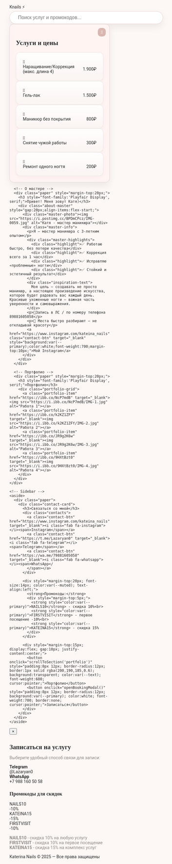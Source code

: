 <!DOCTYPE html>
<html lang="ru">
<head>
<meta charset="utf-8">
<meta name="viewport" content="width=device-width,initial-scale=1">
<title>Knails ⚡ — Katerina Nails</title>
<link href="https://fonts.googleapis.com/css2?family=Playfair+Display:wght@400;500;600;700&family=Roboto:wght@300;400;500;700&display=swap" rel="stylesheet">
<link rel="stylesheet" href="https://cdnjs.cloudflare.com/ajax/libs/font-awesome/6.4.0/css/all.min.css">
<style>
:root{
  --bg:#fdf8f6;
  --primary:#d9b6b0;
  --secondary:#fff4f2;
  --text:#2b2b2b;
  --muted:#8f8a88;
  --accent:#e28c8c;
  --shadow:0 10px 25px rgba(0,0,0,0.07);
  --radius:14px;
}

*{box-sizing:border-box;margin:0;padding:0;}
html,body{height:100%;scroll-behavior:smooth;font-family:'Roboto',sans-serif;background:var(--bg);color:var(--text);}
a{text-decoration:none;color:inherit;}
img{display:block;width:100%;height:auto;border-radius:var(--radius);}

.lightning-bg{position:fixed;top:0;left:0;width:100%;height:100%;pointer-events:none;z-index:0;}
.lightning{position:absolute;font-size:20px;opacity:0.06;animation:flash 12s ease-in-out infinite;}
.star{position:absolute;font-size:16px;opacity:0.04;animation:twinkle 15s ease-in-out infinite;}

@keyframes flash{0%,100%{opacity:0.05;transform:scale(1)}50%{opacity:0.14;transform:scale(1.1)}}
@keyframes twinkle{0%,100%{opacity:0.04;transform:scale(1)}50%{opacity:0.09;transform:scale(1.06)}}

.logo-title{text-align:center;font-family:'Playfair Display',serif;font-size:80px;font-weight:700;color:var(--primary);margin:40px 0 20px;letter-spacing:4px;z-index:2;position:relative;}

.search-container{display:flex;justify-content:center;margin-bottom:30px;position:relative;z-index:2;}
.search-bar{display:flex;align-items:center;background:white;border-radius:50px;padding:10px 25px;box-shadow:var(--shadow);border:1px solid rgba(217,182,176,0.6);transition:all 0.3s;}
.search-bar:focus-within{box-shadow:0 8px 25px rgba(217,182,176,0.25);border-color:var(--primary);}
.search-bar input{border:none;outline:none;background:transparent;flex:1;font-size:16px;color:var(--text);}
.search-results{position:absolute;top:105%;left:50%;transform:translateX(-50%);width:320px;background:white;border-radius:var(--radius);box-shadow:0 10px 25px rgba(0,0,0,0.15);margin-top:5px;display:none;max-height:300px;overflow-y:auto;z-index:10;}
.search-result-item{padding:14px 18px;border-bottom:1px solid rgba(200,190,185,0.3);cursor:pointer;transition:background 0.2s;}
.search-result-item:hover{background:rgba(217,182,176,0.1);}
.search-result-title{font-weight:600;margin-bottom:4px;}
.search-result-price{color:var(--primary);font-weight:700;font-size:14px;}
.search-result-type{font-size:12px;color:var(--muted);background:rgba(217,182,176,0.1);padding:2px 6px;border-radius:10px;display:inline-block;margin-top:4px;}

.container{max-width:1200px;margin:0 auto;padding:20px;position:relative;z-index:2;}
.main-grid{display:grid;grid-template-columns:1fr 350px;gap:20px;}
.paper{background:var(--secondary);border-radius:var(--radius);padding:20px;box-shadow:var(--shadow);border:1px solid rgba(200,190,185,0.5);position:relative;overflow:hidden;transition:transform 0.3s;}
.paper:hover{transform:translateY(-5px) scale(1.01);}
.pin{position:absolute;top:12px;right:12px;background:var(--primary);color:white;padding:6px 10px;border-radius:10px;font-size:14px;}

.services-columns{display:grid;grid-template-columns:repeat(2,1fr);gap:16px;margin-top:18px;}
.note{background:linear-gradient(180deg,rgba(255,255,255,0.85),rgba(250,244,242,0.9));padding:22px;display:flex;flex-direction:column;justify-content:center;position:relative;cursor:pointer;border-radius:var(--radius);border:1px solid rgba(200,190,185,0.3);box-shadow:0 5px 15px rgba(0,0,0,0.03);transition:all 0.3s;}
.note:hover{transform:translateY(-8px) rotate(-0.3deg) scale(1.02);box-shadow:0 12px 25px rgba(0,0,0,0.06);}
.note-title{font-family:'Playfair Display',serif;font-size:20px;font-weight:600;margin-bottom:6px;}
.note-sub{color:var(--muted);font-style:italic;margin-bottom:8px;}
.note-price{color:var(--primary);font-weight:700;font-size:20px;margin-left:auto;}
.pin-small{position:absolute;top:12px;left:12px;background:rgba(255,255,255,0.85);border-radius:50%;width:32px;height:32px;display:flex;align-items:center;justify-content:center;box-shadow:0 4px 8px rgba(0,0,0,0.05);}

.contact-card{text-align:center;padding:20px;display:flex;flex-direction:column;gap:15px;}
.contact-btn{display:flex;flex-direction:column;align-items:center;gap:6px;text-decoration:none;padding:14px;background:linear-gradient(180deg,#fff,#fbf7f5);border-radius:var(--radius);box-shadow:var(--shadow);border:1px solid rgba(200,190,185,0.5);transition:transform 0.25s ease;color:var(--text);}
.contact-btn:hover{transform:translateY(-6px);}
.contact-btn i{font-size:28px;color:var(--primary);}
.contact-btn span{font-weight:600;font-size:14px;}

.portfolio-grid{display:grid;grid-template-columns:repeat(2,1fr);gap:12px;margin-top:15px;}
.portfolio-item img{transition:transform 0.6s ease;}
.portfolio-item:hover img{transform:scale(1.08);}

.master-photo img{filter:brightness(1.05) contrast(1.05);}
.master-info .highlight{background:rgba(217,182,176,0.1);padding:10px;border-radius:8px;font-size:14px;}
.inspiration-text{font-style:italic;line-height:1.6;margin:15px 0;padding:15px;background:rgba(217,182,176,0.05);border-radius:10px;border-left:3px solid var(--primary);}

footer{margin-top:40px;text-align:center;color:var(--muted);font-size:14px;padding:40px 0;}

.modal{display:none;position:fixed;top:0;left:0;width:100%;height:100%;background:rgba(0,0,0,0.55);z-index:1000;justify-content:center;align-items:center;}
.modal-content{background:var(--secondary);padding:30px;border-radius:var(--radius);max-width:500px;width:90%;position:relative;animation:fadeIn 0.3s;box-shadow:var(--shadow);}
.close-modal{position:absolute;top:15px;right:15px;font-size:24px;cursor:pointer;background:var(--primary);color:white;width:36px;height:36px;border-radius:50%;display:flex;align-items:center;justify-content:center;border:none;}
.contact-options{display:flex;flex-direction:column;gap:15px;margin:25px 0;}
.contact-option{display:flex;align-items:center;padding:15px;background:#f8f4f0;border-radius:var(--radius);text-decoration:none;color:var(--text);transition:background 0.3s;}
.contact-option:hover{background:#eee6de;}
.contact-option i{margin-right:15px;font-size:24px;color:var(--primary);}
.promo-section{margin-top:20px;padding-top:20px;border-top:1px solid rgba(200,190,185,0.6);}
.promo-codes{display:flex;flex-wrap:wrap;gap:10px;}
.promo-code{padding:8px 15px;background:#f0e9e3;border-radius:6px;font-size:14px;font-weight:500;position:relative;}
.promo-discount{position:absolute;top:-8px;right:-8px;background:var(--primary);color:white;font-size:10px;padding:2px 6px;border-radius:10px;font-weight:600;}

@keyframes fadeIn{from{opacity:0;transform:translateY(-20px);}to{opacity:1;transform:translateY(0);}}

@media(max-width:900px){.main-grid{grid-template-columns:1fr;}.services-columns{grid-template-columns:1fr;}.logo-title{font-size:60px;}.about-master{flex-direction:column;}.master-photo{width:100%;max-width:300px;margin:0 auto;}.master-highlights{grid-template-columns:1fr;}}
@media(max-width:480px){.portfolio-grid{grid-template-columns:1fr;}.logo-title{font-size:40px;}.search-bar{width:250px;}}
</style>
</head>
<body>

<div class="lightning-bg" id="lightning-bg"></div>

<div class="logo-title">Knails ⚡</div>

<div class="search-container">
  <div class="search-bar">
    <input type="text" id="search-input" placeholder="Поиск услуг и промокодов...">
    <i class="fas fa-search" style="color: var(--primary);"></i>
  </div>
  <div class="search-results" id="search-results"></div>
</div>

<main class="container">
  <div class="main-grid">
    <div>
      <!-- Услуги и цены -->
      <div class="paper">
        <div style="display:flex;align-items:center;justify-content:space-between;">
          <h2 style="font-family:'Playfair Display', serif;">Услуги и цены</h2>
          <div class="pin">📌</div>
        </div>
        <div class="services-columns">
          <div class="note" data-service="Наращивание/Коррекция">
            <div class="pin-small">📌</div>
            <div style="display:flex;justify-content:space-between;align-items:center;">
              <div><div class="note-title">Наращивание/Коррекция</div><div class="note-sub">(макс. длина 4)</div></div>
              <div class="note-price">1.900₽</div>
            </div>
          </div>
          <div class="note" data-service="Гель-лак">
            <div class="pin-small">📌</div>
            <div style="display:flex;justify-content:space-between;align-items:center;">
              <div class="note-title">Гель-лак</div>
              <div class="note-price">1.500₽</div>
            </div>
          </div>
          <div class="note" data-service="Маникюр без покрытия">
            <div class="pin-small">📌</div>
            <div style="display:flex;justify-content:space-between;align-items:center;">
              <div class="note-title">Маникюр без покрытия</div>
              <div class="note-price">800₽</div>
            </div>
          </div>
          <div class="note" data-service="Снятие чужой работы">
            <div class="pin-small">📌</div>
            <div style="display:flex;justify-content:space-between;align-items:center;">
              <div class="note-title">Снятие чужой работы</div>
              <div class="note-price">300₽</div>
            </div>
          </div>
          <div class="note" data-service="Ремонт одного ногтя">
            <div class="pin-small">📌</div>
            <div style="display:flex;justify-content:space-between;align-items:center;">
              <div class="note-title">Ремонт одного ногтя</div>
              <div class="note-price">200₽</div>
            </div>
          </div>
        </div>
      </div>

      <!-- О мастере -->
      <div class="paper" style="margin-top:20px;">
        <h3 style="font-family:'Playfair Display', serif;">Привет! Меня зовут Катя)</h3>
        <div class="about-master" style="gap:20px;align-items:flex-start;">
          <div class="master-photo"><img src="https://i.postimg.cc/BPDmCPcz/IMG-0059.jpg" alt="Катя - мастер маникюра"></div>
          <div class="master-info">
            <p>Я — мастер маникюра с 3-летним опытом</p>
            <div class="master-highlights">
              <div class="highlight">✅ Работаю быстро, без потери качества</div>
              <div class="highlight">✅ Коррекция всего за 1 час</div>
              <div class="highlight">✅ Исправляю «проблемные» ногти</div>
              <div class="highlight">✅ Стойкий и эстетичный результат</div>
            </div>
            <div class="inspiration-text">
              Моя цель — создавать не просто маникюр, а настоящее произведение искусства, которое будет радовать вас каждый день. Красивые ухоженные ногти — важная часть уверенности и самовыражения.
            </div>
            <p>📍Запись в ЛС / по номеру телефона 89881605058</p>
            <p>📆 Места быстро разбирают — не откладывай красоту</p>
            <a href="https://www.instagram.com/kateina_nails" class="contact-btn" target="_blank" style="background:var(--primary);color:white;font-weight:700;margin-top:10px;">Мой Instagram</a>
          </div>
        </div>
      </div>

      <!-- Портфолио -->
      <div class="paper" style="margin-top:20px;">
        <h3 style="font-family:'Playfair Display', serif;">Портфолио</h3>
        <div class="portfolio-grid">
          <a class="portfolio-item" href="https://ibb.co/NcP7mdB" target="_blank"><img src="https://i.ibb.co/NcP7mdB/IMG-1.jpg" alt="Работа 1"></a>
          <a class="portfolio-item" href="https://ibb.co/k2KZ1ZFY" target="_blank"><img src="https://i.ibb.co/k2KZ1ZFY/IMG-2.jpg" alt="Работа 2"></a>
          <a class="portfolio-item" href="https://ibb.co/JR9g2K6w" target="_blank"><img src="https://i.ibb.co/JR9g2K6w/IMG-3.jpg" alt="Работа 3"></a>
          <a class="portfolio-item" href="https://ibb.co/9HXtBzt0" target="_blank"><img src="https://i.ibb.co/9HXtBzt0/IMG-4.jpg" alt="Работа 4"></a>
        </div>
      </div>
    </div>

    <!-- Sidebar -->
    <aside>
      <div class="paper">
        <div class="contact-card">
          <h3>Связаться со мной</h3>
          <div class="contacts">
            <a class="contact-btn" href="https://www.instagram.com/kateina_nails" target="_blank"><i class="fab fa-instagram"></i><span>Instagram</span></a>
            <a class="contact-btn" href="https://t.me/Lazaryan0" target="_blank"><i class="fab fa-telegram"></i><span>Telegram</span></a>
            <a class="contact-btn" href="https://wa.me/79881605058" target="_blank"><i class="fab fa-whatsapp"></i><span>WhatsApp</
            </span></a>
          </div>

          <div style="margin-top:20px; font-size:14px; color:var(--muted); text-align:left;">
            <strong>Промокоды:</strong>
            <div style="margin-top:5px;">
              <strong style="color:var(--primary)">NAILS10</strong> - скидка 10%<br>
              <strong style="color:var(--primary)">FIRSTVISIT</strong> - первое посещение -10%<br>
              <strong style="color:var(--primary)">KATEINA15</strong> - скидка 15%
            </div>
          </div>

          <div style="margin-top:15px; display:flex; gap:10px; justify-content:center;">
            <button onclick="scrollToSection('portfolio')" style="padding:8px 12px; border-radius:12px; border:1px solid rgba(200,190,185,0.6); background:transparent; color:var(--text); font-weight:600; cursor:pointer;">Портфолио</button>
            <button onclick="openBookingModal()" style="padding:8px 12px; border-radius:12px; background:var(--primary); color:white; font-weight:700; border:none; cursor:pointer;">Записаться</button>
          </div>
        </div>
      </div>
    </aside>
  </div>
</main>

<!-- Модальное окно -->
<div class="modal" id="booking-modal">
  <div class="modal-content">
    <button class="close-modal">&times;</button>
    <h2 style="font-family:'Playfair Display', serif; margin-bottom:10px;">Записаться на услугу</h2>
    <p style="color:var(--muted);">Выберите удобный способ связи для записи:</p>
    <div class="contact-options">
      <a href="https://t.me/Lazaryan0" class="contact-option" target="_blank">
        <i class="fab fa-telegram"></i>
        <div>
          <strong>Telegram</strong><br>@Lazaryan0
        </div>
      </a>
      <a href="https://wa.me/79881605058" class="contact-option" target="_blank">
        <i class="fab fa-whatsapp"></i>
        <div>
          <strong>WhatsApp</strong><br>+7 988 160 50 58
        </div>
      </a>
    </div>
    <div class="promo-section">
      <h3 style="font-family:'Playfair Display', serif; margin-bottom:15px;">Промокоды для скидок</h3>
      <div class="promo-codes">
        <div class="promo-code">NAILS10<div class="promo-discount">-10%</div></div>
        <div class="promo-code">KATEINA15<div class="promo-discount">-15%</div></div>
        <div class="promo-code">FIRSTVISIT<div class="promo-discount">-10%</div></div>
      </div>
      <p style="margin-top:15px; font-size:14px; color:var(--muted);">
        <strong>NAILS10</strong> - скидка 10% на любую услугу<br>
        <strong>FIRSTVISIT</strong> - скидка 10% на первое посещение<br>
        <strong>KATEINA15</strong> - скидка 15% на комплекс услуг
      </p>
    </div>
  </div>
</div>

<footer class="container">
  <p>Katerina Nails © 2025 — Все права защищены</p>
</footer>

<script>
// Lightning and stars background
function createBackgroundElements(){
  const cont = document.getElementById('lightning-bg');
  const lightningPos=[{l:'15%',t:'20%',d:'0s',dur:'14s'},{l:'75%',t:'65%',d:'3s',dur:'16s'},{l:'30%',t:'80%',d:'7s',dur:'12s'},{l:'85%',t:'25%',d:'10s',dur:'15s'}];
  lightningPos.forEach(pos=>{
    const el=document.createElement('div');el.className='lightning';el.style.left=pos.l;el.style.top=pos.t;el.style.animationDelay=pos.d;el.style.animationDuration=pos.dur;el.textContent='⚡';cont.appendChild(el);
  });
  const starPos=[{l:'10%',t:'10%',d:'2s',dur:'18s'},{l:'90%',t:'15%',d:'5s',dur:'20s'},{l:'20%',t:'90%',d:'8s',dur:'16s'},{l:'80%',t:'85%',d:'12s',dur:'22s'}];
  const starChars=['★','☆','✦','✧'];
  starPos.forEach((pos,i)=>{
    const el=document.createElement('div');el.className='star';el.style.left=pos.l;el.style.top=pos.t;el.style.animationDelay=pos.d;el.style.animationDuration=pos.dur;el.textContent=starChars[i];cont.appendChild(el);
  });
}
createBackgroundElements();

// Search functionality
const searchData=[
  {title:"Наращивание/Коррекция",price:"1.900₽",type:"услуга",description:"макс. длина 4"},
  {title:"Гель-лак",price:"1.500₽",type:"услуга",description:""},
  {title:"Маникюр без покрытия",price:"800₽",type:"услуга",description:""},
  {title:"Снятие чужой работы",price:"300₽",type:"услуга",description:""},
  {title:"Ремонт одного ногтя",price:"200₽",type:"услуга",description:""},
  {title:"NAILS10",price:"скидка 10%",type:"промокод",description:"на любую услугу"},
  {title:"FIRSTVISIT",price:"скидка 10%",type:"промокод",description:"первое посещение"},
  {title:"KATEINA15",price:"скидка 15%",type:"промокод",description:"на комплекс услуг"}
];
const searchInput=document.getElementById('search-input');
const searchResults=document.getElementById('search-results');

searchInput.addEventListener('input',function(){
  const query=this.value.toLowerCase().trim();
  searchResults.innerHTML='';
  if(query.length<2){searchResults.style.display='none';return;}
  const filtered=searchData.filter(item=>item.title.toLowerCase().includes(query)||item.description.toLowerCase().includes(query)||item.price.toLowerCase().includes(query));
  if(filtered.length>0){
    filtered.forEach(item=>{
      const div=document.createElement('div');div.className='search-result-item';
      div.innerHTML=`<div class="search-result-title">${item.title}</div><div class="search-result-price">${item.price}</div><div class="search-result-type">${item.type}</div>${item.description?`<div style="font-size:12px;color:var(--muted);margin-top:3px;">${item.description}</div>`:''}`;
      div.addEventListener('click',function(){searchInput.value=item.title;searchResults.style.display='none';if(item.type==='услуга')openBookingModal(item.title);});
      searchResults.appendChild(div);
    });
    searchResults.style.display='block';
  } else searchResults.style.display='none';
});
document.addEventListener('click',function(e){if(!e.target.closest('.search-container'))searchResults.style.display='none';});

// Modal
const modal=document.getElementById('booking-modal');
const closeModal=document.querySelector('.close-modal');
const notes=document.querySelectorAll('.note');
function openBookingModal(service=''){if(service){modal.querySelector('h2').textContent=`Записаться на ${service}`;}modal.style.display='flex';}
notes.forEach(note=>note.addEventListener('click',()=>openBookingModal(note.dataset.service)));
closeModal.addEventListener('click',()=>modal.style.display='none');
window.addEventListener('click',e=>{if(e.target===modal)modal.style.display='none';});

// Scroll
function scrollToSection(id){const el=document.getElementById(id);if(el)el.scrollIntoView({behavior:'smooth'});}
document.querySelector('.portfolio-grid').parentElement.parentElement.id='portfolio';
</script>

</body>
</html>
